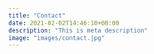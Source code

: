 ```yaml
---
title: "Contact"
date: 2021-02-02T14:46:10+08:00
description: "This is meta description"
image: "images/contact.jpg"
---
```

